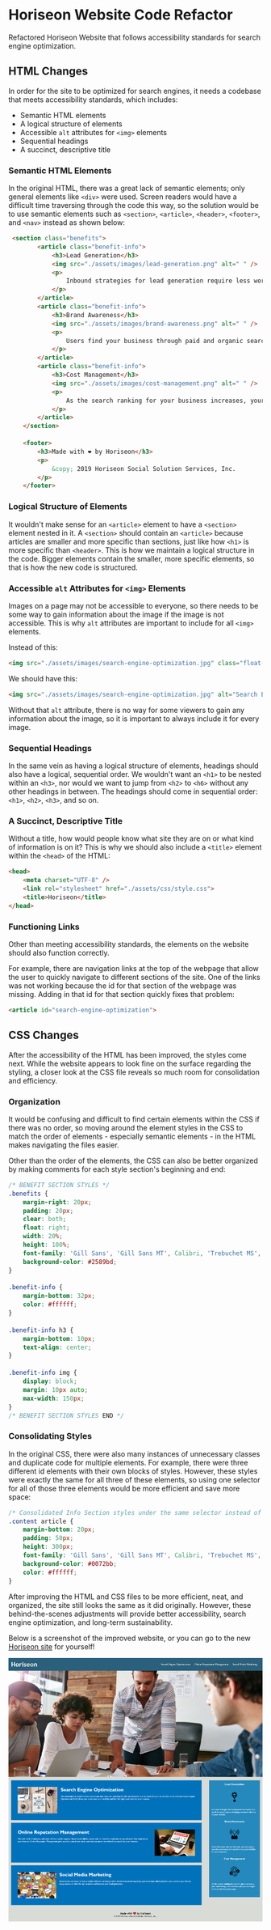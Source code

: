 #  Horiseon Website Code Refactor
Refactored Horiseon Website that follows accessibility standards for search engine optimization.

## HTML Changes
In order for the site to be optimized for search engines, it needs a codebase that meets accessibility standards, which includes:

- Semantic HTML elements
- A logical structure of elements
- Accessible `alt` attributes for `<img>` elements
- Sequential headings
- A succinct, descriptive title

### Semantic HTML Elements
In the original HTML, there was a great lack of semantic elements; only general elements like `<div>` were used. Screen readers would have a difficult time traversing through the code this way, so the solution would be to use semantic elements such as `<section>`, `<article>`, `<header>`, `<footer>`, and `<nav>` instead as shown below:

```html
 <section class="benefits">
        <article class="benefit-info">
            <h3>Lead Generation</h3>
            <img src="./assets/images/lead-generation.png" alt=" " />
            <p>
                Inbound strategies for lead generation require less work for your business, bringing customers directly to your website.
            </p>
        </article>
        <article class="benefit-info">
            <h3>Brand Awareness</h3>
            <img src="./assets/images/brand-awareness.png" alt=" " />
            <p>
                Users find your business through paid and organic searches, increasing the search ranking and visibility for your business.
            </p>
        </article>
        <article class="benefit-info">
            <h3>Cost Management</h3>
            <img src="./assets/images/cost-management.png" alt=" " />
            <p>
                As the search ranking for your business increases, your advertising costs decrease, and you no longer need to advertise your page.
            </p>
        </article>
    </section>

    <footer>
        <h3>Made with ❤️️ by Horiseon</h3>
        <p>
            &copy; 2019 Horiseon Social Solution Services, Inc.
        </p>
    </footer>
```

### Logical Structure of Elements
It wouldn't make sense for an `<article>` element to have a `<section>` element nested in it. A `<section>` should contain an `<article>` because articles are smaller and more specific than sections, just like how `<h1>` is more specific than `<header>`. This is how we maintain a logical structure in the code. Bigger elements contain the smaller, more specific elements, so that is how the new code is structured.

### Accessible `alt` Attributes for `<img>` Elements
Images on a page may not be accessible to everyone, so there needs to be some way to gain information about the image if the image is not accessible. This is why `alt` attributes are important to include for all `<img>` elements.

Instead of this:
```html
<img src="./assets/images/search-engine-optimization.jpg" class="float-left" />
```

We should have this:
```html
<img src="./assets/images/search-engine-optimization.jpg" alt="Search Engine Optimization increasing your visibility through social media, backlinks, link building, and more." class="float-left" />
```

Without that `alt` attribute, there is no way for some viewers to gain any information about the image, so it is important to always include it for every image.

### Sequential Headings
In the same vein as having a logical structure of elements, headings should also have a logical, sequential order. We wouldn't want an `<h1>` to be nested within an `<h3>`, nor would we want to jump from `<h2>` to `<h6>` without any other headings in between. The headings should come in sequential order: `<h1>`, `<h2>`, `<h3>`, and so on.

### A Succinct, Descriptive Title
Without a title, how would people know what site they are on or what kind of information is on it? This is why we should also include a `<title>` element within the `<head>` of the HTML:

```html
<head>
    <meta charset="UTF-8" />
    <link rel="stylesheet" href="./assets/css/style.css">
    <title>Horiseon</title>
</head>
```

### Functioning Links
Other than meeting accessibility standards, the elements on the website should also function correctly.

For example, there are navigation links at the top of the webpage that allow the user to quickly navigate to different sections of the site. One of the links was not working because the id for that section of the webpage was missing. Adding in that id for that section quickly fixes that problem:

```html
<article id="search-engine-optimization">
```

## CSS Changes
After the accessibility of the HTML has been improved, the styles come next. While the website appears to look fine on the surface regarding the styling, a closer look at the CSS file reveals so much room for consolidation and efficiency.

### Organization
It would be confusing and difficult to find certain elements within the CSS if there was no order, so moving around the element styles in the CSS to match the order of elements - especially semantic elements - in the HTML makes navigating the files easier.

Other than the order of the elements, the CSS can also be better organized by making comments for each style section's beginning and end:

```css
/* BENEFIT SECTION STYLES */
.benefits {
    margin-right: 20px;
    padding: 20px;
    clear: both;
    float: right;
    width: 20%;
    height: 100%;
    font-family: 'Gill Sans', 'Gill Sans MT', Calibri, 'Trebuchet MS', sans-serif;
    background-color: #2589bd;
}

.benefit-info {
    margin-bottom: 32px;
    color: #ffffff;
}

.benefit-info h3 {
    margin-bottom: 10px;
    text-align: center;
}

.benefit-info img {
    display: block;
    margin: 10px auto;
    max-width: 150px;
}
/* BENEFIT SECTION STYLES END */
```

### Consolidating Styles
In the original CSS, there were also many instances of unnecessary classes and duplicate code for multiple elements. For example, there were three different id elements with their own blocks of styles. However, these styles were exactly the same for all three of these elements, so using one selector for all of those three elements would be more efficient and save more space:

```css
/* Consolidated Info Section styles under the same selector instead of having duplicate code for each article */
.content article {
    margin-bottom: 20px;
    padding: 50px;
    height: 300px;
    font-family: 'Gill Sans', 'Gill Sans MT', Calibri, 'Trebuchet MS', sans-serif;
    background-color: #0072bb;
    color: #ffffff;
}
```

After improving the HTML and CSS files to be more efficient, neat, and organized, the site still looks the same as it did originally. However, these behind-the-scenes adjustments will provide better accessibility, search engine optimization, and long-term sustainability.

Below is a screenshot of the improved website, or you can go to the new [Horiseon site](https://kg-phantom.github.io/) for yourself!

<img src="./horiseon-screenshot.png" />